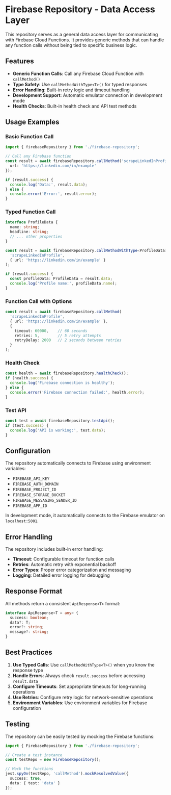 # Firebase Repository - Data Access Layer

This repository serves as a general data access layer for communicating with Firebase Cloud Functions. It provides generic methods that can handle any function calls without being tied to specific business logic.

## Features

- **Generic Function Calls**: Call any Firebase Cloud Function with `callMethod()`
- **Type Safety**: Use `callMethodWithType<T>()` for typed responses
- **Error Handling**: Built-in retry logic and timeout handling
- **Development Support**: Automatic emulator connection in development mode
- **Health Checks**: Built-in health check and API test methods

## Usage Examples

### Basic Function Call

```typescript
import { firebaseRepository } from './firebase-repository';

// Call any Firebase function
const result = await firebaseRepository.callMethod('scrapeLinkedInProfile', {
  url: 'https://linkedin.com/in/example'
});

if (result.success) {
  console.log('Data:', result.data);
} else {
  console.error('Error:', result.error);
}
```

### Typed Function Call

```typescript
interface ProfileData {
  name: string;
  headline: string;
  // ... other properties
}

const result = await firebaseRepository.callMethodWithType<ProfileData>(
  'scrapeLinkedInProfile',
  { url: 'https://linkedin.com/in/example' }
);

if (result.success) {
  const profileData: ProfileData = result.data;
  console.log('Profile name:', profileData.name);
}
```

### Function Call with Options

```typescript
const result = await firebaseRepository.callMethod(
  'scrapeLinkedInProfile',
  { url: 'https://linkedin.com/in/example' },
  {
    timeout: 60000,    // 60 seconds
    retries: 5,        // 5 retry attempts
    retryDelay: 2000   // 2 seconds between retries
  }
);
```

### Health Check

```typescript
const health = await firebaseRepository.healthCheck();
if (health.success) {
  console.log('Firebase connection is healthy');
} else {
  console.error('Firebase connection failed:', health.error);
}
```

### Test API

```typescript
const test = await firebaseRepository.testApi();
if (test.success) {
  console.log('API is working:', test.data);
}
```

## Configuration

The repository automatically connects to Firebase using environment variables:

- `FIREBASE_API_KEY`
- `FIREBASE_AUTH_DOMAIN`
- `FIREBASE_PROJECT_ID`
- `FIREBASE_STORAGE_BUCKET`
- `FIREBASE_MESSAGING_SENDER_ID`
- `FIREBASE_APP_ID`

In development mode, it automatically connects to the Firebase emulator on `localhost:5001`.

## Error Handling

The repository includes built-in error handling:

- **Timeout**: Configurable timeout for function calls
- **Retries**: Automatic retry with exponential backoff
- **Error Types**: Proper error categorization and messaging
- **Logging**: Detailed error logging for debugging

## Response Format

All methods return a consistent `ApiResponse<T>` format:

```typescript
interface ApiResponse<T = any> {
  success: boolean;
  data?: T;
  error?: string;
  message?: string;
}
```

## Best Practices

1. **Use Typed Calls**: Use `callMethodWithType<T>()` when you know the response type
2. **Handle Errors**: Always check `result.success` before accessing `result.data`
3. **Configure Timeouts**: Set appropriate timeouts for long-running operations
4. **Use Retries**: Configure retry logic for network-sensitive operations
5. **Environment Variables**: Use environment variables for Firebase configuration

## Testing

The repository can be easily tested by mocking the Firebase functions:

```typescript
import { FirebaseRepository } from './firebase-repository';

// Create a test instance
const testRepo = new FirebaseRepository();

// Mock the functions
jest.spyOn(testRepo, 'callMethod').mockResolvedValue({
  success: true,
  data: { test: 'data' }
});
```
